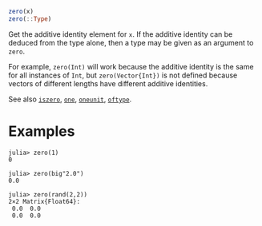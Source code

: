 ```julia
zero(x)
zero(::Type)
```

Get the additive identity element for `x`. If the additive identity can be deduced from the type alone, then a type may be given as an argument to `zero`.

For example, `zero(Int)` will work because the additive identity is the same for all instances of `Int`, but `zero(Vector{Int})` is not defined because vectors of different lengths have different additive identities.

See also [`iszero`](@ref), [`one`](@ref), [`oneunit`](@ref), [`oftype`](@ref).

# Examples

```jldoctest
julia> zero(1)
0

julia> zero(big"2.0")
0.0

julia> zero(rand(2,2))
2×2 Matrix{Float64}:
 0.0  0.0
 0.0  0.0
```
